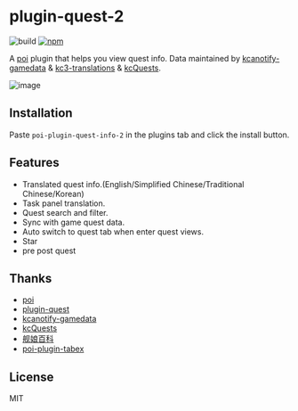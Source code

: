 # plugin-quest-2

![build](https://github.com/lawvs/poi-plugin-quest-2/workflows/Build/badge.svg)
[![npm](https://img.shields.io/npm/v/poi-plugin-quest-info-2)](https://www.npmjs.com/package/poi-plugin-quest-info-2)

A [poi](https://github.com/poooi/poi) plugin that helps you view quest info. Data maintained by [kcanotify-gamedata](https://github.com/antest1/kcanotify-gamedata) & [kc3-translations](https://github.com/KC3Kai/kc3-translations) & [kcQuests](https://github.com/kcwikizh/kcQuests).

![image](https://user-images.githubusercontent.com/18554747/143771661-00965277-5c45-454d-b4f0-57083ec3065d.png)

## Installation

Paste `poi-plugin-quest-info-2` in the plugins tab and click the install button.

## Features

- Translated quest info.(English/Simplified Chinese/Traditional Chinese/Korean)
- Task panel translation.
- Quest search and filter.
- Sync with game quest data.
- Auto switch to quest tab when enter quest views.
- Star
- pre post quest

## Thanks

- [poi](https://github.com/poooi/poi)
- [plugin-quest](https://github.com/poooi/plugin-quest)
- [kcanotify-gamedata](https://github.com/antest1/kcanotify-gamedata)
- [kcQuests](https://github.com/kcwikizh/kcQuests)
- [舰娘百科](https://zh.kcwiki.cn/wiki/%E8%88%B0%E5%A8%98%E7%99%BE%E7%A7%91)
- [poi-plugin-tabex](https://github.com/momocow/poi-plugin-tabex)

## License

MIT
